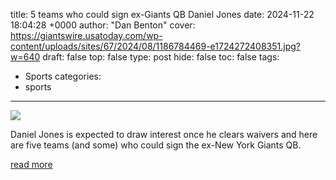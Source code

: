 title: 5 teams who could sign ex-Giants QB Daniel Jones
date: 2024-11-22 18:04:28 +0000
author: "Dan Benton"
cover: https://giantswire.usatoday.com/wp-content/uploads/sites/67/2024/08/1186784469-e1724272408351.jpg?w=640
draft: false
top: false
type: post
hide: false
toc: false
tags:
  - Sports
categories:
  - sports
---

![](https://giantswire.usatoday.com/wp-content/uploads/sites/67/2024/08/1186784469-e1724272408351.jpg?w=640)

Daniel Jones is expected to draw interest once he clears waivers and here are five teams (and some) who could sign the ex-New York Giants QB.

[read more](https://giantswire.usatoday.com/lists/5-teams-who-could-sign-ex-new-york-giants-qb-daniel-jones/)
